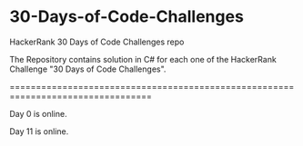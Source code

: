 # 30-Days-of-Code-Challenges
HackerRank 30 Days of Code Challenges repo

The Repository contains solution in C# for each one of the HackerRank Challenge "30 Days of Code Challenges".

=================================================================================


Day 0 is online.

Day 11 is online.
